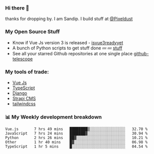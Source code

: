 ### Hi there 👋

thanks for dropping by.
I am Sandip. I build stuff at [@Pixeldust](github.com/pixeldust-in/)

###  **My Open Source Stuff**

 - Know if Vue Js version 3 is released -  [isvue3readyyet](https://github.com/sandiprb/isvue3readyyet)
 - A bunch of Python scripts to get stuff done 💤 💤 [stuff](https://github.com/sandiprb/stuff)
 - See all your starred Github repositories at one single place [github-telescope](https://github.com/sandiprb/github-telescope)



###  **My tools of trade:**
 - [Vue Js](https://github.com/vuejs/vue/)
 - [TypeScript](https://github.com/microsoft/TypeScript)
 - [Django](github.com/django/django)
 - [Strapi CMS](github.com/strapi/strapi)
 - [tailwindcss](https://github.com/tailwindlabs/tailwindcss)


###  📊 **My Weekly development breakdown**
<!--START_SECTION:waka-->
```text
Vue.js       7 hrs 49 mins   ████████▒░░░░░░░░░░░░░░░░   32.70 % 
JavaScript   7 hrs 24 mins   ███████▓░░░░░░░░░░░░░░░░░   30.94 % 
Python       2 hrs 26 mins   ██▓░░░░░░░░░░░░░░░░░░░░░░   10.21 % 
Other        1 hr 40 mins    █▓░░░░░░░░░░░░░░░░░░░░░░░   06.98 % 
TypeScript   1 hr 5 mins     █░░░░░░░░░░░░░░░░░░░░░░░░   04.54 % 
```
<!--END_SECTION:waka-->
